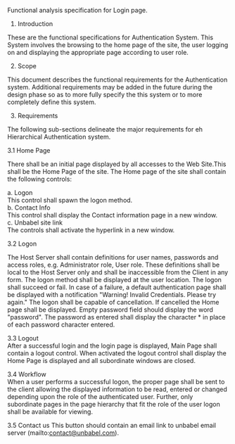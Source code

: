 Functional analysis specification for Login page.

1. Introduction 

These are the functional specifications for Authentication System. This System involves the browsing to the home page of the site, the user logging on and displaying the appropriate page according to user role.
  
  
2. Scope  

This document describes the functional requirements for the Authentication system. Additional requirements may be added in the future during the design phase so as to more fully specify the this system or to more completely define this system.
  
3. Requirements 

The following sub-sections delineate the major requirements for eh Hierarchical Authentication system.  

3.1 Home Page

There shall be an initial page displayed by all accesses to the Web Site.This shall be the Home Page of the site. The Home page of the site shall contain the following controls:
  
  a. Logon	
  This control shall spawn the logon method.	
  b. Contact Info	
  This control shall display the Contact information page in a new window.	
  c. Unbabel site link	
  The controls shall activate the hyperlink in a new window.
    
3.2 Logon	

The Host Server shall contain definitions for user names, passwords and access roles, e.g. Administrator role, User role. These definitions shall be local to the Host Server only and shall be inaccessible from the Client in any form. The logon method shall be displayed at the user location. The logon shall succeed or fail. In case of a failure, a default authentication page shall be displayed with a notification "Warning! Invalid Credentials. Please try again." 
The logon shall be capable of cancellation. If cancelled the Home page shall be displayed. Empty password field should display the word "password". The password as entered shall display the character * in place of each password character entered.    
  
3.3 Logout  
After a successful login and the login page is displayed, Main Page shall contain a logout control. When activated the logout control shall display the Home Page is displayed and all subordinate windows are closed.  
  
3.4 Workflow  
When a user performs a successful logon, the proper page shall be sent to the client allowing the displayed information to be read, entered or changed depending upon the role of the authenticated user. Further, only subordinate pages in the page hierarchy that fit the role of the user logon shall be available for viewing. 
  
3.5 Contact us
 This button should contain an email link to unbabel email server (mailto:contact@unbabel.com).


    


